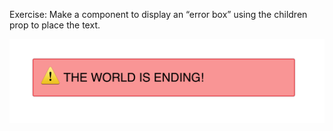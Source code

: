 Exercise: Make a component to display an “error box”
using the children prop to place the text.


![image of warning box](./error_box.png)
